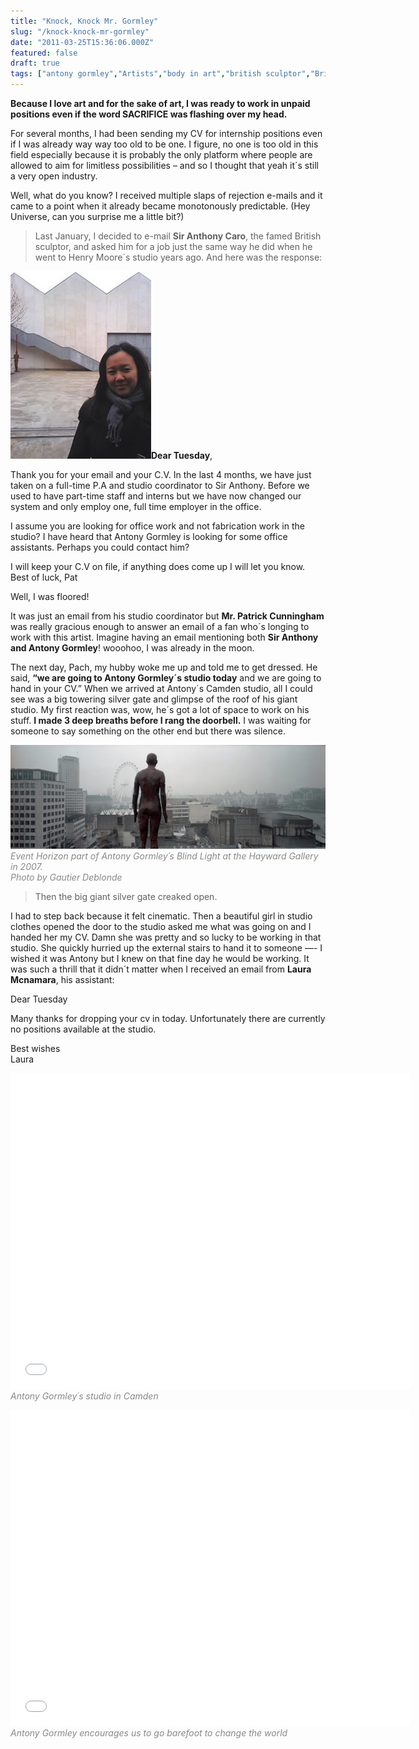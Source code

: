 ```yaml
---
title: "Knock, Knock Mr. Gormley"
slug: "/knock-knock-mr-gormley"
date: "2011-03-25T15:36:06.000Z"
featured: false
draft: true
tags: ["antony gormley","Artists","body in art","british sculptor","British sculpture","sculptor"]
---
```



**Because I love art and for the sake of art, I was ready to work in unpaid positions even if the word SACRIFICE was flashing over my head.**

For several months, I had been sending my CV for internship positions even if I was already way way too old to be one. I figure, no one is too old in this field especially because it is probably the only platform where people are allowed to aim for limitless possibilities – and so I thought that yeah it´s still a very open industry.

Well, what do you know? I received multiple slaps of rejection e-mails and it came to a point when it already became monotonously predictable. (Hey Universe, can you surprise me a little bit?)

> Last January, I decided to e-mail **Sir Anthony Caro**, the famed British sculptor, and asked him for a job just the same way he did when he went to Henry Moore´s studio years ago. And here was the response:

![](./images/antony_gormley_studio1_s1xmws.jpg "antony_gormley_studio")**Dear Tuesday**,

Thank you for your email and your C.V. In the last 4 months, we have just taken on a full-time P.A and studio coordinator to Sir Anthony. Before we used to have part-time staff and interns but we have now changed our system and only employ one, full time employer in the office.

I assume you are looking for office work and not fabrication work in the studio? I have heard that Antony Gormley is looking for some office assistants. Perhaps you could contact him?

I will keep your C.V on file, if anything does come up I will let you know. Best of luck, Pat

Well, I was floored!

It was just an email from his studio coordinator but **Mr. Patrick Cunningham** was really gracious enough to answer an email of a fan who´s longing to work with this artist. Imagine having an email mentioning both **Sir Anthony and Antony Gormley**! wooohoo, I was already in the moon.

The next day, Pach, my hubby woke me up and told me to get dressed. He said, **“we are going to Antony Gormley´s studio today** and we are going to hand in your CV.” When we arrived at Antony´s Camden studio, all I could see was a big towering silver gate and glimpse of the roof of his giant studio. My first reaction was, wow, he´s got a lot of space to work on his stuff. **I made 3 deep breaths before I rang the doorbell.** I was waiting for someone to say something on the other end but there was silence.

[![](./images/View-of-Event-Horizon-part-of-Antony-Gormley-Blind-Light-at-The-Hayward.-Photo-copyright-Gautier-Deblonde_wipng6.jpg "View of Event Horizon part of Antony Gormley Blind Light at The Hayward. Photo copyright Gautier Deblonde")](./images/View-of-Event-Horizon-part-of-Antony-Gormley-Blind-Light-at-The-Hayward.-Photo-copyright-Gautier-Deblonde_wipng6.jpg)*<span style="color: #888888;">  
 Event Horizon part of Antony Gormley´s Blind Light at the Hayward Gallery in 2007.  
 Photo by Gautier Deblonde</span>*

> Then the big giant silver gate creaked open.

I had to step back because it felt cinematic. Then a beautiful girl in studio clothes opened the door to the studio asked me what was going on and I handed her my CV. Damn she was pretty and so lucky to be working in that studio. She quickly hurried up the external stairs to hand it to someone —- I wished it was Antony but I knew on that fine day he would be working. It was such a thrill that it didn´t matter when I received an email from **Laura Mcnamara**, his assistant:

Dear Tuesday

Many thanks for dropping your cv in today. Unfortunately there are currently no positions available at the studio.

Best wishes  
 Laura

<span class="youtube"><iframe allowfullscreen="" class="youtube-player" frameborder="0" height="505" src="//www.youtube.com/embed/_VBj-gyCcrU?wmode=transparent&fs=1&hl=en&modestbranding=1&iv_load_policy=3&showsearch=0&rel=0&theme=dark" title="YouTube video player" type="text/html" width="640"></iframe></span>  
*<span style="color: #888888;">Antony Gormley´s studio in Camden</span>*

<span class="youtube"><iframe allowfullscreen="" class="youtube-player" frameborder="0" height="505" src="//www.youtube.com/embed/j_U5tScyY7k?wmode=transparent&fs=1&hl=en&modestbranding=1&iv_load_policy=3&showsearch=0&rel=0&theme=dark" title="YouTube video player" type="text/html" width="640"></iframe></span>  
*<span style="color: #888888;">Antony Gormley encourages us to go barefoot to change the world</span>*



